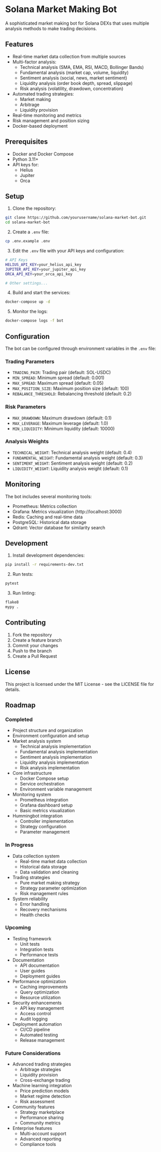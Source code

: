 # Solana Market Making Bot

A sophisticated market making bot for Solana DEXs that uses multiple analysis methods to make trading decisions.

## Features

- Real-time market data collection from multiple sources
- Multi-factor analysis:
  - Technical analysis (SMA, EMA, RSI, MACD, Bollinger Bands)
  - Fundamental analysis (market cap, volume, liquidity)
  - Sentiment analysis (social, news, market sentiment)
  - Liquidity analysis (order book depth, spread, slippage)
  - Risk analysis (volatility, drawdown, concentration)
- Automated trading strategies:
  - Market making
  - Arbitrage
  - Liquidity provision
- Real-time monitoring and metrics
- Risk management and position sizing
- Docker-based deployment

## Prerequisites

- Docker and Docker Compose
- Python 3.11+
- API keys for:
  - Helius
  - Jupiter
  - Orca

## Setup

1. Clone the repository:
```bash
git clone https://github.com/yourusername/solana-market-bot.git
cd solana-market-bot
```

2. Create a `.env` file:
```bash
cp .env.example .env
```

3. Edit the `.env` file with your API keys and configuration:
```bash
# API Keys
HELIUS_API_KEY=your_helius_api_key
JUPITER_API_KEY=your_jupiter_api_key
ORCA_API_KEY=your_orca_api_key

# Other settings...
```

4. Build and start the services:
```bash
docker-compose up -d
```

5. Monitor the logs:
```bash
docker-compose logs -f bot
```

## Configuration

The bot can be configured through environment variables in the `.env` file:

### Trading Parameters
- `TRADING_PAIR`: Trading pair (default: SOL-USDC)
- `MIN_SPREAD`: Minimum spread (default: 0.001)
- `MAX_SPREAD`: Maximum spread (default: 0.05)
- `MAX_POSITION_SIZE`: Maximum position size (default: 100)
- `REBALANCE_THRESHOLD`: Rebalancing threshold (default: 0.2)

### Risk Parameters
- `MAX_DRAWDOWN`: Maximum drawdown (default: 0.1)
- `MAX_LEVERAGE`: Maximum leverage (default: 1.0)
- `MIN_LIQUIDITY`: Minimum liquidity (default: 10000)

### Analysis Weights
- `TECHNICAL_WEIGHT`: Technical analysis weight (default: 0.4)
- `FUNDAMENTAL_WEIGHT`: Fundamental analysis weight (default: 0.3)
- `SENTIMENT_WEIGHT`: Sentiment analysis weight (default: 0.2)
- `LIQUIDITY_WEIGHT`: Liquidity analysis weight (default: 0.1)

## Monitoring

The bot includes several monitoring tools:

- Prometheus: Metrics collection
- Grafana: Metrics visualization (http://localhost:3000)
- Redis: Caching and real-time data
- PostgreSQL: Historical data storage
- Qdrant: Vector database for similarity search

## Development

1. Install development dependencies:
```bash
pip install -r requirements-dev.txt
```

2. Run tests:
```bash
pytest
```

3. Run linting:
```bash
flake8
mypy .
```

## Contributing

1. Fork the repository
2. Create a feature branch
3. Commit your changes
4. Push to the branch
5. Create a Pull Request

## License

This project is licensed under the MIT License - see the LICENSE file for details.

## Roadmap

### Completed
- Project structure and organization
- Environment configuration and setup
- Market analysis system
  - Technical analysis implementation
  - Fundamental analysis implementation
  - Sentiment analysis implementation
  - Liquidity analysis implementation
  - Risk analysis implementation
- Core infrastructure
  - Docker Compose setup
  - Service orchestration
  - Environment variable management
- Monitoring system
  - Prometheus integration
  - Grafana dashboard setup
  - Basic metrics visualization
- Hummingbot integration
  - Controller implementation
  - Strategy configuration
  - Parameter management

### In Progress
- Data collection system
  - Real-time market data collection
  - Historical data storage
  - Data validation and cleaning
- Trading strategies
  - Pure market making strategy
  - Strategy parameter optimization
  - Risk management rules
- System reliability
  - Error handling
  - Recovery mechanisms
  - Health checks

### Upcoming
- Testing framework
  - Unit tests
  - Integration tests
  - Performance tests
- Documentation
  - API documentation
  - User guides
  - Deployment guides
- Performance optimization
  - Caching improvements
  - Query optimization
  - Resource utilization
- Security enhancements
  - API key management
  - Access control
  - Audit logging
- Deployment automation
  - CI/CD pipeline
  - Automated testing
  - Release management

### Future Considerations
- Advanced trading strategies
  - Arbitrage strategies
  - Liquidity provision
  - Cross-exchange trading
- Machine learning integration
  - Price prediction models
  - Market regime detection
  - Risk assessment
- Community features
  - Strategy marketplace
  - Performance sharing
  - Community metrics
- Enterprise features
  - Multi-account support
  - Advanced reporting
  - Compliance tools
